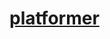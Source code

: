 # [platformer](https://somethinghitme.com/2013/01/09/creating-a-canvas-platformer-tutorial-part-one/)

